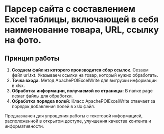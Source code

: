 # Парсер сайта с составлением Excel таблицы, включающей в себя наименование товара, URL, ссылку на фото.

## Принцип работы

1. **Создаем файл из которого производится сбор ссылок**. Созаем файл url.txt. Указываем ссылки на товар, который нужно обработать.
2. **Точка входа**. Метод ApachePOIExcelWrite для выгрузки информации в xlsx.
3. **Обработка информации, получаемой со страницы:** В папке page лежат файлы для обработки.
4. **Обработка порядка полей:** Класс ApachePOIExcelWrite отвечает за порядок добавления полей в xslx файл.

Предназначен для упрощения работы с текстовой информацией, расположенной в открытом доступе, улучшения качества контента и информативности.


